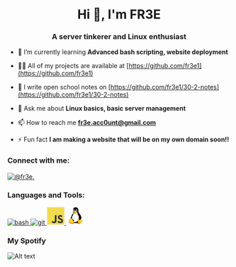 <h1 align="center">Hi 👋, I'm FR3E</h1>
<h3 align="center">A server tinkerer and Linux enthusiast</h3>

- 🌱 I’m currently learning **Advanced bash scripting, website deployment**

- 👨‍💻 All of my projects are available at [https://github.com/fr3e1](https://github.com/fr3e1)

- 📝 I write open school notes on [https://github.com/fr3e1/30-2-notes](https://github.com/fr3e1/30-2-notes)

- 💬 Ask me about **Linux basics, basic server management**

- 📫 How to reach me **fr3e.acc0unt@gmail.com**

- ⚡ Fun fact **I am making a website that will be on my own domain soon!!**

<h3 align="left">Connect with me:</h3>
<p align="left">
<a href="https://www.youtube.com/@fr3e." target="blank"><img align="center" src="https://raw.githubusercontent.com/rahuldkjain/github-profile-readme-generator/master/src/images/icons/Social/youtube.svg" alt="@fr3e." height="30" width="40" /></a>
</p>

<h3 align="left">Languages and Tools:</h3>
<p align="left"> <a href="https://www.gnu.org/software/bash/" target="_blank" rel="noreferrer"> <img src="https://www.vectorlogo.zone/logos/gnu_bash/gnu_bash-icon.svg" alt="bash" width="40" height="40"/> </a> <a href="https://git-scm.com/" target="_blank" rel="noreferrer"> <img src="https://www.vectorlogo.zone/logos/git-scm/git-scm-icon.svg" alt="git" width="40" height="40"/> </a> <a href="https://developer.mozilla.org/en-US/docs/Web/JavaScript" target="_blank" rel="noreferrer"> <img src="https://raw.githubusercontent.com/devicons/devicon/master/icons/javascript/javascript-original.svg" alt="javascript" width="40" height="40"/> </a> <a href="https://www.linux.org/" target="_blank" rel="noreferrer"> <img src="https://raw.githubusercontent.com/devicons/devicon/master/icons/linux/linux-original.svg" alt="linux" width="40" height="40"/> </a> </p>


<h3 alight="left">My Spotify</h3>

![Alt text](https://spotify-recently-played-readme.vercel.app/api?user=31k6imvumrnstyhunrjvnpmzqiay)
